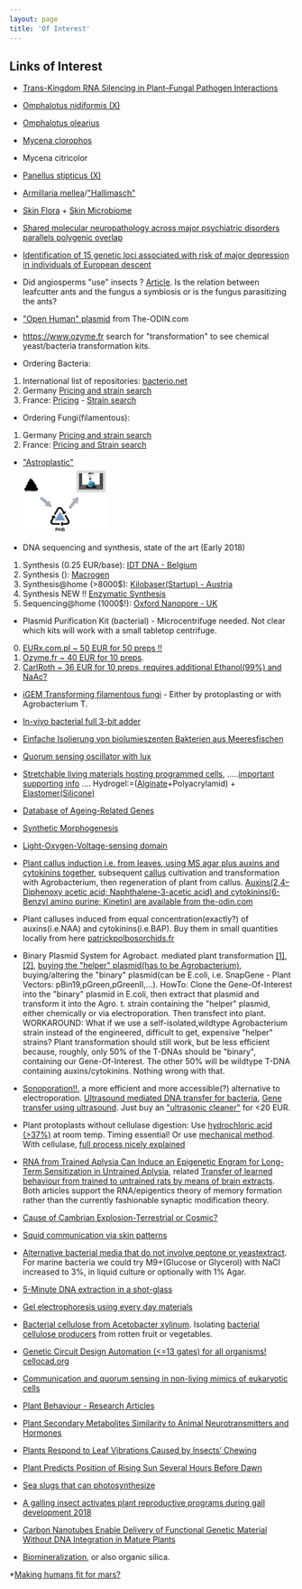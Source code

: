 ```yaml
---
layout: page
title: 'Of Interest'
---
```



## Links of Interest

* [Trans-Kingdom RNA Silencing in Plant–Fungal Pathogen Interactions](http://www.cell.com/molecular-plant/fulltext/S1674-2052(17)30370-2)
* [Omphalotus nidiformis (X)](https://gluckspilze.com/Ghost-fungus-Omphalotus-nidiformis-pure-culture-Strain-No-900001)
* [Omphalotus olearius](https://gluckspilze.com/Jack-o-Lantern-mushroom-Omphalotus-olearius-pure-culture-Strain-No-900002)
* [Mycena clorophos](http://www.mycobank.org/BioloMICS.aspx?Table=Mycobank&Rec=386081&Fields=All)
* Mycena citricolor
* [Panellus stipticus (X)](https://www.pilzzucht-shop.de/pilzkulturen/pilzbrut/panellus-stipticus-leuchtpilze/#cc-m-product-10029170294)
* [Armillaria mellea](https://en.wikipedia.org/wiki/Armillaria_mellea)/["Hallimasch"](https://www.123pilze.de/DreamHC/Download/HoniggelberHallimasch.htm)


* [Skin Flora](https://en.wikipedia.org/wiki/Skin_flora) +  [Skin Microbiome](https://www.ncbi.nlm.nih.gov/pmc/articles/PMC3535073/)

* [Shared molecular neuropathology across major psychiatric disorders parallels polygenic overlap](http://science.sciencemag.org/content/359/6376/693)
* [Identification of 15 genetic loci associated with risk of major depression in individuals of European descent](https://www.ncbi.nlm.nih.gov/pmc/articles/PMC5706769/)

* Did angiosperms "use" insects ?  [Article](https://www.nytimes.com/1993/08/03/science/long-before-flowering-plants-insects-evolved-ways-to-use-them.html).  Is the relation between leafcutter ants and the fungus a symbiosis or is the fungus parasitizing the ants?


* ["Open Human" plasmid](http://www.the-odin.com/open-human-plasmid/) from The-ODIN.com

* https://www.ozyme.fr
  search for "transformation" to see chemical yeast/bacteria transformation kits.

* Ordering Bacteria:
1. International list of repositories: [bacterio.net](http://www.bacterio.net/-links.html)
2. Germany [Pricing and strain search](http://www.dsmz.de/)
3. France: [Pricing](https://www6.inra.fr/cirm/CFBP-Bacteries-associees-aux-Plantes/Comment-commander-Tarifs-2018) - [Strain search](http://catalogue-cfbp.inra.fr/recherche.php)

* Ordering Fungi(filamentous):
1. Germany [Pricing and strain search](http://www.dsmz.de/)
2. France: [Pricing and Strain search](https://www6.inra.fr/cirm/Champignons-Filamenteux/Catalogue-de-souches)

* ["Astroplastic"](/doc/288746.full.pdf) </br>
![placeholder](/pic/phbs.png "E.coli transforming poo to polyhydroxybutyrate for 3D printing")

* DNA sequencing and synthesis, state of the art (Early 2018)
1. Synthesis (0.25 EUR/base): [IDT DNA - Belgium](https://eu.idtdna.com/Site/Order/oligoentry)
1. Synthesis (): [Macrogen](http://dna.macrogen.com/eng/)
1. Synthesis@home (>8000$):  [Kilobaser(Startup) - Austria](http://www.kilobaser.com/)
1. Synthesis NEW !! [Enzymatic Synthesis](https://www.humanbioscience.org/2018/06/Researchers-develop-better-way-of-synthesizing-dna.html)
2. Sequencing@home (1000$!): [Oxford Nanopore - UK](https://nanoporetech.com/)

* Plasmid Purification Kit (bacterial) - Microcentrifuge needed. Not clear which kits will work with a small tabletop centrifuge.
0. [EURx.com.pl ~ 50 EUR for 50 preps !!](https://eurx.com.pl/docs/012018_Pricelist.pdf)
1. [Ozyme.fr ~ 40 EUR for 10 preps](https://www.ozyme.fr/produits/zymopure-purification-plasmides.asp#/).
2. [CarlRoth ~ 36 EUR for 10 preps, requires additional Ethanol(99%) and NaAc?](https://www.carlroth.com/fr/fr/Produits-Chimiques/A-Z%2C-produits-chimiques/R/Roti%3Csup%3E%C2%AE%3C-sup%3E-Prep-Plasmide-MINI/Roti%3Csup%3E%C2%AE%3C-sup%3E-Prep-Plasmide-MINI/p/000000080000d57300050023_fr)



* [iGEM Transforming filamentous fungi](http://2013.igem.org/Team:Cornell/project) - Either by protoplasting or with Agrobacterium T.

* [In-vivo bacterial full 3-bit adder](/doc/303032.full.pdf)

* [Einfache Isolierung von biolumieszenten Bakterien aus Meeresfischen](http://www.pmbio.icbm.de/mikrobiologischer-garten/de/deleu01.htm)
* [Quorum sensing oscillator with lux](https://courses.edx.org/courses/course-v1:MITx+20.305x_2+1T2017/courseware/L14/34a832a5d78d45d1a8e25b3447091285/1?activate_block_id=block-v1%3AMITx%2B20.305x_2%2B1T2017%2Btype%40vertical%2Bblock%40155832ae0957403bae47aaca36d61615)
* [Stretchable living materials hosting programmed cells](/doc/2200.full.pdf), .....[important supporting info](/doc/2200-supportingInfo-pnas.201618307SI.pdf) .... Hydrogel:=([Alginate](https://www.formx.fr/moulage--tirage/alginate/index.php)+Polyacrylamid) + [Elastomer(Silicone)](https://www.formx.fr/moulage--tirage/silicones/eco-flex-serie/index.php)

* [Database of Ageing-Related Genes](http://genomics.senescence.info/genes/)

* [Synthetic Morphogenesis](http://morsutlab.usc.edu/research/synthetic-morphogenesis/)
* [Light-Oxygen-Voltage-sensing domain](https://en.wikipedia.org/wiki/Light-oxygen-voltage-sensing_domain)

* [Plant callus induction i.e. from leaves, using MS agar plus auxins and cytokinins together](http://www.rroij.com/open-access/effect-of-plant-growth-regulators-oncallus-induction-in-physalis-minima-linn-.php?aid=47192), subsequent [callus](https://en.wikipedia.org/wiki/Callus_(cell_biology)) cultivation and transformation with Agrobacterium, then regeneration of plant from callus. [Auxins(2,4–Diphenoxy acetic acid; Naphthalene-3-acetic acid) and cytokinins(6-Benzyl amino purine; Kinetin) are available from the-odin.com](http://www.the-odin.com/plants/)

* Plant calluses induced from equal concentration(exactly?) of auxins(i.e.NAA) and cytokinins(i.e.BAP). Buy them in small quantities locally from here [patrickpolbosorchids.fr](http://www.patrickpolbosorchids.fr/boutique/fr/22-culture-in-vitro)

* Binary Plasmid System for Agrobact. mediated plant transformation [[1]](https://bitesizebio.com/31016/agrobacterium-binary-vectors/),[[2]](https://en.wikipedia.org/wiki/Transfer_DNA_binary_system),  [buying the "helper" plasmid(has to be Agrobacterium)](https://www.lifescience-market.com/p/eha105-agrobacterium-strain-p-63289.html), buying/altering the "binary" plasmid(can be E.coli, i.e. SnapGene - Plant Vectors: pBin19,pGreen,pGreenII,...). HowTo: Clone the Gene-Of-Interest into the "binary" plasmid in E.coli, then extract that plasmid and transform it into the Agro. t. strain containing the "helper" plasmid, either chemically or via electroporation. Then transfect into plant. WORKAROUND: What if we use a self-isolated,wildtype Agrobacterium strain instead of the engineered, difficult to get, expensive "helper" strains? Plant transformation should still work, but be less efficient because, roughly, only 50% of the T-DNAs should be "binary", containing our Gene-Of-Interest. The other 50% will be wildtype T-DNA containing auxins/cytokinins. Nothing wrong with that.

* [Sonoporation!!](https://en.wikipedia.org/wiki/Sonoporation), a more efficient and more accessible(?) alternative to electroporation. [Ultrasound mediated DNA transfer for bacteria](https://www.ncbi.nlm.nih.gov/pmc/articles/PMC2095817/), [Gene transfer using ultrasound](https://www.ncbi.nlm.nih.gov/pmc/articles/PMC4145571/). Just buy an ["ultrasonic cleaner"](http://www.dx.com/p/ac-powered-ultra-sonic-cleaner-6522) for <20 EUR.

* Plant protoplasts without cellulase digestion: Use [hydrochloric acid (>37%)](https://www.researchgate.net/post/Is_there_any_cheaper_alternative_to_cellulase_and_hemicellulase_for_digesting_plant_cell_walls) at room temp. Timing essential! Or use [mechanical method](https://www.youtube.com/watch?v=0oXrwNGuTDE). With cellulase, [full process nicely explained](https://www.youtube.com/watch?v=5-xm1EoLrW4)

* [RNA from Trained Aplysia Can Induce an Epigenetic Engram for Long-Term Sensitization in Untrained Aplysia](/doc/ENEURO.0038-18.2018.full.pdf), related [Transfer of learned behaviour from trained to untrained rats by means of brain extracts](/doc/pnas00142-0098.pdf).  Both articles support the RNA/epigentics theory of memory formation rather than the currently fashionable synaptic modification theory.

* [Cause of Cambrian Explosion-Terrestrial or Cosmic?](/doc/CauseofCambrianExplosion-TerrestrialorCosmic.pdf)
* [Squid communication via skin patterns](/doc/Squid-skinpattern-language-JNEUROSCI.0768-16.2016.full.pdf)

* [Alternative bacterial media that do not involve peptone or yeastextract](https://www.researchgate.net/post/Are_there_any_alternative_media_for_bacteria_that_doesnt_involve_peptones_and_yeast_extract). For marine bacteria we could try M9+(Glucose or Glycerol) with NaCl increased to 3%, in liquid culture or optionally with 1% Agar.

* [5-Minute DNA extraction in a shot-glass](http://www.instructables.com/id/5-minute-DNA-Extraction-in-a-Shot-Glass/)
* [Gel electrophoresis using every day materials](http://www.scq.ubc.ca/the-macgyver-project-genomic-dna-extraction-and-gel-electrophoresis-experiments-using-everyday-materials/)

* [Bacterial cellulose from Acetobacter xylinum](https://www.youtube.com/watch?v=RACk8CN8sjc). Isolating [bacterial cellulose producers](https://www.hindawi.com/journals/ijps/2015/280784/) from rotten fruit or vegetables.

* [Genetic Circuit Design Automation (<=13 gates) for all organisms! cellocad.org](http://cellocad.org/index.html)

* [Communication and quorum sensing in non-living mimics of eukaryotic cells](/doc/Cell-mimics-2018.pdf)

* [Plant Behaviour - Research Articles](http://www.plantbehavior.org/resources/)
* [Plant Secondary Metabolites Similarity to Animal Neurotransmitters and Hormones](/doc/Plant-secondary-metabolites-ijms-14-10819.pdf)
* [Plants Respond to Leaf Vibrations Caused by Insects’ Chewing](https://vimeo.com/99635253)
* [Plant Predicts Position of Rising Sun Several Hours Before Dawn](http://www.plantphysiol.org/content/80/3/778)

* [Sea slugs that can photosynthesize](https://en.wikipedia.org/wiki/Elysia_chlorotica)

* [A galling insect activates plant reproductive programs during gall development 2018](/doc/A-galling-insect-activates-plant-reproductive-programs-during-gall-development-2018-383851.full.pdf
)

* [Carbon Nanotubes Enable Delivery of Functional Genetic Material Without DNA Integration in Mature Plants](/doc/Carbon-Nanotubes-Enable-Delivery-of-Functional-Genetic-Material-Without-DNA-Integration-in-Mature-Plants-179549.full.pdf)

* [Biomineralization](https://en.wikipedia.org/wiki/Biomineralization), or also organic silica.

*[Making humans fit for mars?](/doc/Protective-Alleles.html)
